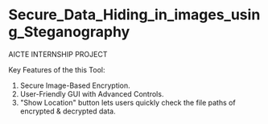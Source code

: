 # Secure_Data_Hiding_in_images_using_Steganography 
AICTE INTERNSHIP PROJECT

Key Features of the this Tool:

1. Secure Image-Based Encryption.
2. User-Friendly GUI with Advanced Controls.
3. "Show Location" button lets users quickly check the file paths of encrypted & decrypted data.
